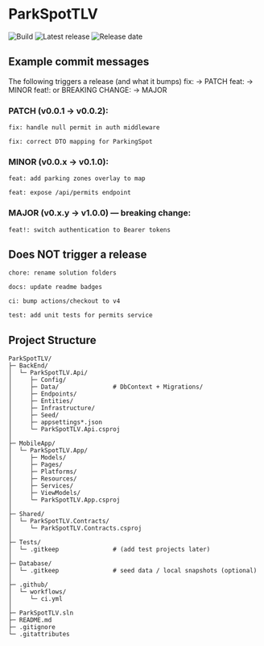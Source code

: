 ﻿# ParkSpotTLV
<!-- Status & releases -->
![Build](https://img.shields.io/github/actions/workflow/status/gwchar2/ParkSpotTLV-Demo/ci.yml?branch=master&label=Build%20%2B%20Tests)
![Latest release](https://img.shields.io/github/v/release/gwchar2/ParkSpotTLV-Demo?display_name=tag&sort=semver)
![Release date](https://img.shields.io/github/release-date/gwchar2/ParkSpotTLV-Demo)


## Example commit messages
The following triggers a release (and what it bumps)
fix: → PATCH
feat: → MINOR
feat!: or BREAKING CHANGE: → MAJOR

### PATCH (v0.0.1 → v0.0.2):

```fix: handle null permit in auth middleware```

```fix: correct DTO mapping for ParkingSpot```

### MINOR (v0.0.x → v0.1.0):

```feat: add parking zones overlay to map```

```feat: expose /api/permits endpoint```

### MAJOR (v0.x.y → v1.0.0) — breaking change:

```feat!: switch authentication to Bearer tokens```

## Does NOT trigger a release

```chore: rename solution folders```

```docs: update readme badges```

```ci: bump actions/checkout to v4```

```test: add unit tests for permits service```


## Project Structure
```
ParkSpotTLV/
├─ BackEnd/
│  └─ ParkSpotTLV.Api/
│     ├─ Config/
│     ├─ Data/               # DbContext + Migrations/
│     ├─ Endpoints/
│     ├─ Entities/
│     ├─ Infrastructure/
│     ├─ Seed/
│     ├─ appsettings*.json
│     └─ ParkSpotTLV.Api.csproj
│
├─ MobileApp/
│  └─ ParkSpotTLV.App/
│     ├─ Models/
│     ├─ Pages/
│     ├─ Platforms/
│     ├─ Resources/
│     ├─ Services/
│     ├─ ViewModels/
│     └─ ParkSpotTLV.App.csproj
│
├─ Shared/
│  └─ ParkSpotTLV.Contracts/
│     └─ ParkSpotTLV.Contracts.csproj
│
├─ Tests/
│  └─ .gitkeep               # (add test projects later)
│
├─ Database/
│  └─ .gitkeep               # seed data / local snapshots (optional)
│
├─ .github/
│  └─ workflows/
│     └─ ci.yml
│
├─ ParkSpotTLV.sln
├─ README.md
├─ .gitignore
└─ .gitattributes
```
